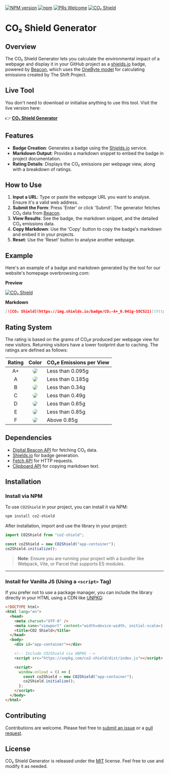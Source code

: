 [![NPM version](https://img.shields.io/npm/v/co2-shield.svg)](https://www.npmjs.com/package/co2-shield)
[![npm](https://img.shields.io/npm/dt/co2-shield.svg)](https://www.npmtrends.com/co2-shield)
[![PRs Welcome](https://img.shields.io/badge/PRs-welcome-brightgreen.svg)](https://egghead.io/courses/how-to-contribute-to-an-open-source-project-on-github)
[![CO₂ Shield](https://img.shields.io/badge/CO₂-A+_0.041g-58C521)](https://overbrowsing.com/projects/co2-shield)

# CO₂ Shield Generator

## Overview

The CO₂ Shield Generator lets you calculate the environmental impact of a webpage and display it in your GitHub project as a [shields.io](https://shields.io") badge, powered by [Beacon](https://digitalbeacon.co), which uses the [OneByte model](https://theshiftproject.org/en/lean-ict-2/) for calculating emissions created by The Shift Project.

## Live Tool

You don't need to download or initialise anything to use this tool. Visit the live version here:

👉 [**CO₂ Shield Generator**](https://overbrowsing.com/projects/co2-shield)

## Features

- **Badge Creation**: Generates a badge using the [Shields.io](https://shields.io/) service.
- **Markdown Output**: Provides a markdown snippet to embed the badge in project documentation.
- **Rating Details**: Displays the CO₂ emissions per webpage view, along with a breakdown of ratings.

## How to Use

1. **Input a URL**: Type or paste the webpage URL you want to analyse. Ensure it's a valid web address.
2. **Submit the Form**: Press 'Enter' or click 'Submit'. The generator fetches CO₂ data from [Beacon](https://digitalbeacon.co/).
3. **View Results**: See the badge, the markdown snippet, and the detailed CO₂ emissions data.
4. **Copy Markdown**: Use the 'Copy' button to copy the badge's markdown and embed it in your projects.
5. **Reset**: Use the 'Reset' button to analyse another webpage.

## Example

Here's an example of a badge and markdown generated by the tool for our website's homepage overbrowsing.com:

**Preview**

[![CO₂ Shield](https://img.shields.io/badge/CO₂-A+_0.041g-58C521)](https://overbrowsing.com/co2-shield/)

**Markdown**

```markdown
[![CO₂ Shield](https://img.shields.io/badge/CO₂-A+_0.041g-58C521)](https://https://overbrowsing.com/co2-shield/)
```

## Rating System

The rating is based on the grams of CO₂e produced per webpage view for new visitors. Returning visitors have a lower footprint due to caching. The ratings are defined as follows:

| Rating                                   | Color                                                                                                                            | CO₂e Emissions per View |
| ---------------------------------------- | -------------------------------------------------------------------------------------------------------------------------------- | ----------------------- |
| <div style="text-align:center;">A+</div> | <div style="text-align:center;"><img src="https://via.placeholder.com/15/58C521/000000?text=+" style="border-radius:50%;"></div> | Less than 0.095g        |
| <div style="text-align:center;">A</div>  | <div style="text-align:center;"><img src="https://via.placeholder.com/15/20AE69/000000?text=+" style="border-radius:50%;"></div> | Less than 0.185g        |
| <div style="text-align:center;">B</div>  | <div style="text-align:center;"><img src="https://via.placeholder.com/15/2D8EAC/000000?text=+" style="border-radius:50%;"></div> | Less than 0.34g         |
| <div style="text-align:center;">C</div>  | <div style="text-align:center;"><img src="https://via.placeholder.com/15/C89806/000000?text=+" style="border-radius:50%;"></div> | Less than 0.49g         |
| <div style="text-align:center;">D</div>  | <div style="text-align:center;"><img src="https://via.placeholder.com/15/C05328/000000?text=+" style="border-radius:50%;"></div> | Less than 0.65g         |
| <div style="text-align:center;">E</div>  | <div style="text-align:center;"><img src="https://via.placeholder.com/15/B71E1E/000000?text=+" style="border-radius:50%;"></div> | Less than 0.85g         |
| <div style="text-align:center;">F</div>  | <div style="text-align:center;"><img src="https://via.placeholder.com/15/652A2A/000000?text=+" style="border-radius:50%;"></div> | Above 0.85g             |

## Dependencies

- [Digital Beacon API](https://digitalbeacon.co/) for fetching CO₂ data.
- [Shields.io](https://shields.io/) for badge generation.
- [Fetch API](https://developer.mozilla.org/en-US/docs/Web/API/Fetch_API) for HTTP requests.
- [Clipboard API](https://developer.mozilla.org/en-US/docs/Web/API/Clipboard_API) for copying markdown text.

## Installation

### Install via NPM

To use `CO2Shield` in your project, you can install it via NPM:

```bash
npm install co2-shield
```

After installation, import and use the library in your project:

```javascript
import CO2Shield from "co2-shield";

const co2Shield = new CO2Shield("app-container");
co2Shield.initialize();
```

> **Note**: Ensure you are running your project with a bundler like Webpack, Vite, or Parcel that supports ES modules.

---

### Install for Vanilla JS (Using a `<script>` Tag)

If you prefer not to use a package manager, you can include the library directly in your HTML using a CDN like [UNPKG](https://unpkg.com):

```html
<!DOCTYPE html>
<html lang="en">
  <head>
    <meta charset="UTF-8" />
    <meta name="viewport" content="width=device-width, initial-scale=1.0" />
    <title>CO2 Shield</title>
  </head>
  <body>
    <div id="app-container"></div>

    <!-- Include CO2Shield via UNPKG -->
    <script src="https://unpkg.com/co2-shield/dist/index.js"></script>

    <script>
      window.onload = () => {
        const co2Shield = new CO2Shield("app-container");
        co2Shield.initialize();
      };
    </script>
  </body>
</html>
```

## Contributing

Contributions are welcome. Please feel free to [submit an issue](https://github.com/overbrowsing/co2-shield/issues) or a [pull request](https://github.com/overbrowsing/co2-shield/pulls).

## License

CO₂ Shield Generator is released under the [MIT](/LICENSE) license. Feel free to use and modify it as needed.